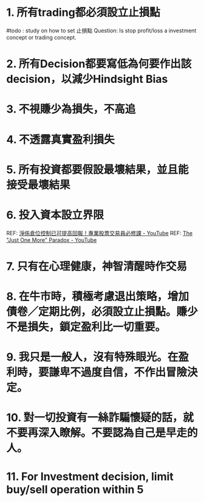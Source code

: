 # 1. 所有trading都必須設立止損點
#todo : study on how to set 止損點
Question: Is stop profit/loss a investment concept or trading concept.


# 2. 所有Decision都要寫低為何要作出該decision，以減少Hindsight Bias

# 3. 不視賺少為損失，不高追

# 4. 不透露真實盈利損失

# 5. 所有投資都要假設最壞結果，並且能接受最壞結果

# 6. 投入資本設立界限
REF: [淨係倉位控制已可提高回報！專業股票交易員必修課 - YouTube](https://www.youtube.com/watch?v=YVBflwKUC2M&list=PLUcrJF0zjMSBYJXCPyOuvo7Y1y5-9fFSR&index=23&ab_channel=%E9%98%BF%E8%B1%ACAhJu)
REF: [The "Just One More" Paradox - YouTube](https://www.youtube.com/watch?v=_FuuYSM7yOo&ab_channel=MarcinAnforowicz)

# 7. 只有在心理健康，神智清醒時作交易

# 8. 在牛市時，積極考慮退出策略，增加債卷／定期比例，必須設立止損點。賺少不是損失，鎖定盈利比一切重要。

# 9. 我只是一般人，沒有特殊眼光。在盈利時，要謙卑不過度自信，不作出冒險決定。


# 10. 對一切投資有一絲詐騙懷疑的話，就不要再深入瞭解。不要認為自己是早走的人。

# 11. For Investment decision, limit buy/sell operation within 5